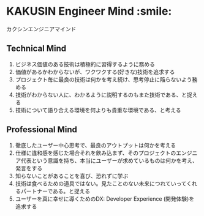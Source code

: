 # KAKUSIN Engineer Mind \:smile:
カクシンエンジニアマインド 
 
## Technical Mind
1. ビジネス価値のある技術は積極的に習得するように務める 
2. 価値があるかわからないが、ワクワクする(好きな)技術を追求する 
3. プロジェクト毎に最良の技術は何かを考え続け、思考停止に陥らないよう務める 
4. 技術がわからない人に、わかるように説明するのもまた技術である、と捉える 
5. 技術について語り合える環境を何よりも貴重な環境である、と考える 

## Professional Mind
1. 徹底したユーザー中心思考で、最良のアウトプットは何かを考える
2. 仕様に違和感を感じた場合それを飲み込まず、そのプロジェクトのエンジニア代表という意識を持ち、本当にユーザーが求めているものは何かを考え、発言をする
3. 知らないことがあることを喜び、恐れずに学ぶ
4. 技術は食べるための道具ではない。見たことのない未来につれていってくれるパートナーである。と捉える 
5. ユーザーを真に幸せに導くためのDX: Developer Experience (開発体験)を追求する 

